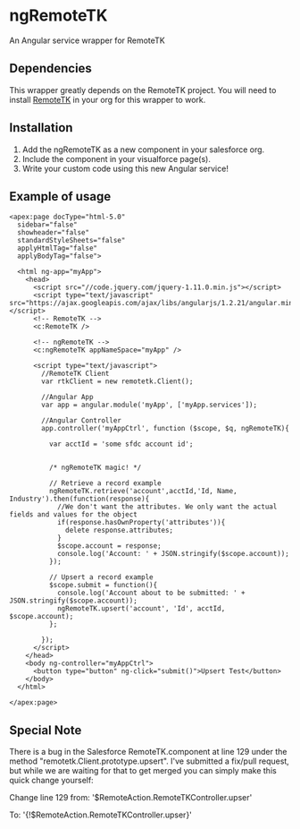 ngRemoteTK
==========

An Angular service wrapper for RemoteTK

Dependencies
------------
This wrapper greatly depends on the RemoteTK project. You will need to install [RemoteTK](https://github.com/developerforce/Force.com-JavaScript-REST-Toolkit) in your org for this wrapper to work.

Installation
------------
1. Add the ngRemoteTK as a new component in your salesforce org.
2. Include the component in your visualforce page(s).
3. Write your custom code using this new Angular service!

Example of usage
----------------
```visualforce
<apex:page docType="html-5.0"
  sidebar="false"
  showheader="false"
  standardStyleSheets="false"
  applyHtmlTag="false"
  applyBodyTag="false">
  
  <html ng-app="myApp">
    <head>
      <script src="//code.jquery.com/jquery-1.11.0.min.js"></script>
      <script type="text/javascript" src="https://ajax.googleapis.com/ajax/libs/angularjs/1.2.21/angular.min.js"></script>
      <!-- RemoteTK -->
      <c:RemoteTK />

      <!-- ngRemoteTK -->
      <c:ngRemoteTK appNameSpace="myApp" />

      <script type="text/javascript">
        //RemoteTK Client
        var rtkClient = new remotetk.Client();

        //Angular App
        var app = angular.module('myApp', ['myApp.services']);

        //Angular Controller
        app.controller('myAppCtrl', function ($scope, $q, ngRemoteTK){

          var acctId = 'some sfdc account id';


          /* ngRemoteTK magic! */

          // Retrieve a record example
          ngRemoteTK.retrieve('account',acctId,'Id, Name, Industry').then(function(response){
            //We don't want the attributes. We only want the actual fields and values for the object
            if(response.hasOwnProperty('attributes')){
              delete response.attributes;
            }
            $scope.account = response;
            console.log('Account: ' + JSON.stringify($scope.account));
          });

          // Upsert a record example
          $scope.submit = function(){ 
            console.log('Account about to be submitted: ' + JSON.stringify($scope.account));
            ngRemoteTK.upsert('account', 'Id', acctId, $scope.account);
          };

        });
      </script>
    </head>
    <body ng-controller="myAppCtrl">
      <button type="button" ng-click="submit()">Upsert Test</button>
    </body>
  </html>
  
</apex:page>
```

Special Note
------------
There is a bug in the Salesforce RemoteTK.component at line 129 under the method "remotetk.Client.prototype.upsert". I've submitted a fix/pull request, but while we are waiting for that to get merged you can simply make this quick change yourself:

Change line 129 from:
'$RemoteAction.RemoteTKController.upser'

To:
'{!$RemoteAction.RemoteTKController.upser}'
